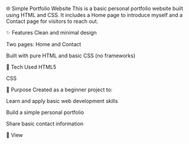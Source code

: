 🌐 Simple Portfolio Website
This is a basic personal portfolio website built using HTML and CSS. It includes a Home page to introduce myself and a Contact page for visitors to reach out.

✨ Features
Clean and minimal design

Two pages: Home and Contact

Built with pure HTML and basic CSS (no frameworks)

🔧 Tech Used
HTML5

CSS

📌 Purpose
Created as a beginner project to:

Learn and apply basic web development skills

Build a simple personal portfolio

Share basic contact information

🔗 View

